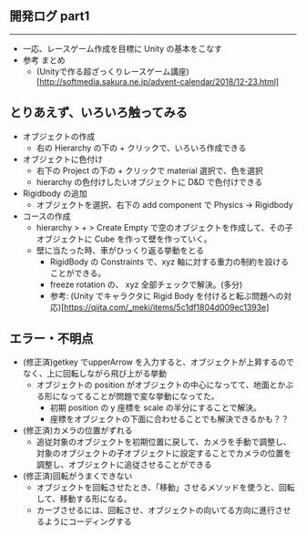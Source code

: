 ## 開発ログ part1
___
- 一応、レースゲーム作成を目標に Unity の基本をこなす
- 参考 まとめ
    - (Unityで作る超ざっくりレースゲーム講座)[http://softmedia.sakura.ne.jp/advent-calendar/2018/12-23.html]

## とりあえず、いろいろ触ってみる
- オブジェクトの作成
    - 右の Hierarchy の下の + クリックで、いろいろ作成できる
- オブジェクトに色付け
    - 右下の Project の下の + クリックで material 選択で、色を選択
    - hierarchy の色付けしたいオブジェクトに D&D で色付けできる
- Rigidbody の追加
    - オブジェクトを選択、右下の add component で Physics -> Rigidbody
- コースの作成
    - hierarchy > + > Create Empty で空のオブジェクトを作成して、その子オブジェクトに Cube を作って壁を作っていく。
    - 壁に当たった時、車がひっくり返る挙動をとる
        - RigidBody の Constraints で、xyz 軸に対する重力の制約を設けることができる。
        - freeze rotation の、 xyz 全部チェックで解決。(多分)
        - 参考: (Unity でキャラクタに Rigid Body を付けると転ぶ問題への対応)[https://qiita.com/_meki/items/5c1df1804d009ec1393e]

## エラー・不明点
- (修正済)getkey でupperArrow を入力すると、オブジェクトが上昇するのでなく、上に回転しながら飛び上がる挙動
    - オブジェクトの position がオブジェクトの中心になってて、地面とかぶる形になってることが問題で変な挙動になってた。
        - 初期 position の y 座標を scale の半分にすることで解決。
        - 座標をオブジェクトの下面に合わせることでも解決できるかも？？
- (修正済)カメラの位置がずれる
    - 追従対象のオブジェクトを初期位置に戻して、カメラを手動で調整し、対象のオブジェクトの子オブジェクトに設定することでカメラの位置を調整し、オブジェクトに追従させることができる
- (修正済)回転がうまくできない
    - オブジェクトを回転させたとき、「移動」させるメソッドを使うと、回転して、移動する形になる。
    - カーブさせるには、回転させ、オブジェクトの向いてる方向に進行させるようにコーディングする
